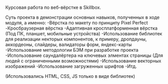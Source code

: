 Курсовая работа по веб-вёрстке в Skillbox.

Суть проекта в демонстрации основных навыков, полученных в ходе модуля, а именно:
-Вёрстка по макету по принципу Pixel Perfect
-Кросбраузерная вёрстка
-Адаптивная кросплатформенная вёрстка (Под ПК, планшет, мобильные устройства)
-Использование библиотек для реализации некторых компонентов, к примеру, дропдауны, аккордеоны, слайдеры, валидаторы форм, яндекс-карты
-Использование методологии БЭМ при разработке проекта
-Использование саундалёртера на ключевых элментах страницы (Для людей с ограниченными возможностями)
-Использование векторных изображений
-Использование загруженных шрифтов
-Итд.

(Использовались HTML, CSS, JS только в виде библиотек)
